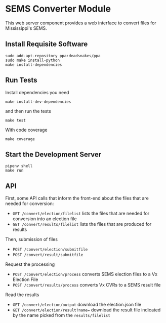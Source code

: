 # SEMS Converter Module 

This web server component provides a web interface to convert files for Mississippi's SEMS.

## Install Requisite Software

```
sudo add-apt-repository ppa:deadsnakes/ppa
sudo make install-python
make install-dependencies
```

## Run Tests

Install dependencies you need

```
make install-dev-dependencies
```

and then run the tests

```
make test
```

With code coverage

```
make coverage
```

## Start the Development Server

```
pipenv shell
make run
```

## API

First, some API calls that inform the front-end about the files that are needed for conversion:
* `GET /convert/election/filelist` lists the files that are needed for conversion into an election file
* `GET /convert/results/filelist` lists the files that are produced for results

Then, submission of files
* `POST /convert/election/submitfile`
* `POST /convert/result/submitfile`

Request the processing
* `POST /convert/election/process` converts SEMS election files to a Vx Election File
* `POST /convert/results/process` converts Vx CVRs to a SEMS result file

Read the results
* `GET /convert/election/output` download the election.json file
* `GET /convert/election/result?name=` download the result file indicated by the name picked from the `results/filelist`
